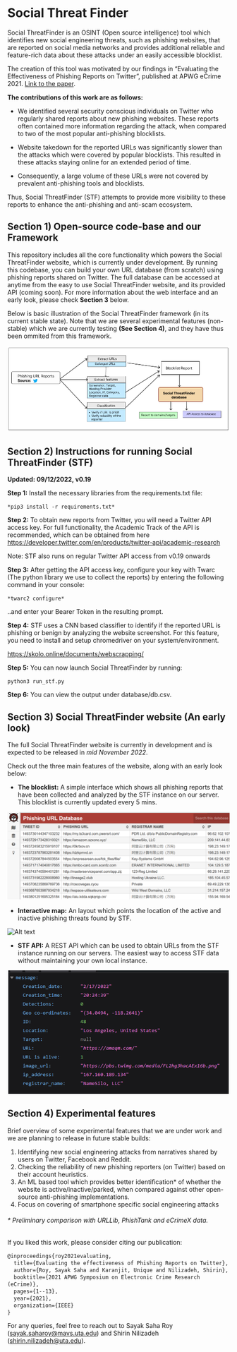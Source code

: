 # Social Threat Finder

Social ThreatFinder is an OSINT (Open source intelligence) tool which identifies new social engineering threats, such as phishing websites, that are reported on social media networks and provides additional reliable and feature-rich data about these attacks under an easily accessible blocklist. 

The creation of this tool was motivated by our findings in “Evaluating the Effectiveness of Phishing Reports on Twitter”, published at APWG eCrime 2021. [Link to the paper](https://ieeexplore.ieee.org/abstract/document/9738786?casa_token=FjAIF57PrIUAAAAA:timEgDLq87uH-jxlNFpAbrDjAxesCbdHV3Rg05ywazIEAkLi0Bb_JVNAfhNAOR0RrczqTwk3M_Y). 

**The contributions of this work are as follows:**

- We identified several security conscious individuals on Twitter who regularly shared reports about new phishing websites. These reports often contained more information regarding the attack, when compared to two of the most popular anti-phishing blocklists.

- Website takedown for the reported URLs was significantly slower than the attacks which were covered by popular blocklists. This resulted in these attacks staying online for an extended period of time.

- Consequently, a large volume of these URLs were not covered by prevalent anti-phishing tools and blocklists. 

Thus, Social ThreatFinder (STF) attempts to provide more visibility to these reports to enhance the anti-phishing and anti-scam ecosystem. 

## Section 1) Open-source code-base and our Framework

This repository includes all the core functionality which powers the Social ThreatFinder website, which is currently under development. By running this codebase, you can build your own URL database (from scratch) using phishing reports shared on Twitter. The full database can be accessed at anytime from the easy to use Social ThreatFinder website, and its provided API (coming soon). For more information about the web interface and an early look, please check **Section 3** below.

Below is basic illustration of the Social ThreatFinder framework (in its current stable state). Note that we are several experimental features (non-stable) which we are currently testing **(See Section 4)**, and they have thus been ommited from this framework.  

![Alt text](/img/stf_framework_basic.png?raw=true "Social ThreatFinder Framework")

## Section 2) Instructions for running Social ThreatFinder (STF)

**Updated: 09/12/2022, v0.19** 

**Step 1:** Install the necessary libraries from the requirements.txt file:

```
*pip3 install -r requirements.txt*
```

**Step 2:** To obtain new reports from Twitter, you will need a Twitter API access key. For full functionality, the Academic Track of the API is recommended, which can be obtained from here https://developer.twitter.com/en/products/twitter-api/academic-research

Note: STF also runs on regular Twitter API access from v0.19 onwards

**Step 3:** After getting the API access key, configure your key with Twarc (The python library we use to collect the reports) by entering the following command in your console:

```
*twarc2 configure*
```

..and enter your Bearer Token in the resulting prompt.

**Step 4:** STF uses a CNN based classifier to identify if the reported URL is phishing or benign by analyzing the website screenshot. For this feature, you need to install and setup chromedriver on your system/environment. 

https://skolo.online/documents/webscrapping/

**Step 5:** You can now launch Social ThreatFinder by running:

```
python3 run_stf.py
```

**Step 6:** You can view the output under database/db.csv. 

## Section 3) Social ThreatFinder website (An early look)

The full Social ThreatFinder website is currently in development and is expected to be released in *mid November 2022*. 

Check out the three main features of the website, along with an early look below:

- **The blocklist:** A simple interface which shows all phishing reports that have been collected and analyzed by the STF instance on our server. This blocklist is currently updated every 5 mins.  

![Alt text](/img/stf_database.png?raw=true "Blocklist interface")
	
- **Interactive map:** An layout which points the location of the active and inactive phishing threats found by STF. 

![Alt text](/img/stf_map.gif?raw=true "Interactive Map")

- **STF API:** A REST API which can be used to obtain URLs from the STF instance running on our servers. The easiest way to access STF data without maintaining your own local instance. 
<p align="center">
<img src="/img/stf_api_demo.png" width="500" height="280"/>
</p>

## Section 4) Experimental features

Brief overview of some experimental features that we are under work and we are planning to release in future stable builds:

1) Identifying new social engineering attacks from narratives shared by users on Twitter, Facebook and Reddit. 
2) Checking the reliability of new phishing reporters (on Twitter) based on their account heuristics.
3) An ML based tool which provides better identification\* of whether the website is active/inactive/parked, when compared against other open-source anti-phishing implementations.
4) Focus on covering of smartphone specific social engineering attacks 

###### \* Preliminary comparison with URLLib, PhishTank and eCrimeX data.


If you liked this work, please consider citing our publication:

```
@inproceedings{roy2021evaluating,
  title={Evaluating the effectiveness of Phishing Reports on Twitter},
  author={Roy, Sayak Saha and Karanjit, Unique and Nilizadeh, Shirin},
  booktitle={2021 APWG Symposium on Electronic Crime Research (eCrime)},
  pages={1--13},
  year={2021},
  organization={IEEE}
}
```
For any queries, feel free to reach out to Sayak Saha Roy (sayak.saharoy@mavs.uta.edu) and Shirin Nilizadeh (shirin.nilizadeh@uta.edu).
